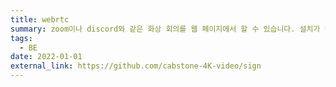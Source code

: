 ```yaml
---
title: webrtc
summary: zoom이나 discord와 같은 화상 회의를 웹 페이지에서 할 수 있습니다. 설치가 필요없고 로그인만 한다면 어디서는 접근하기 편한 화상 회의 서비스입니다.
tags:
  - BE
date: 2022-01-01
external_link: https://github.com/cabstone-4K-video/sign
---
```

